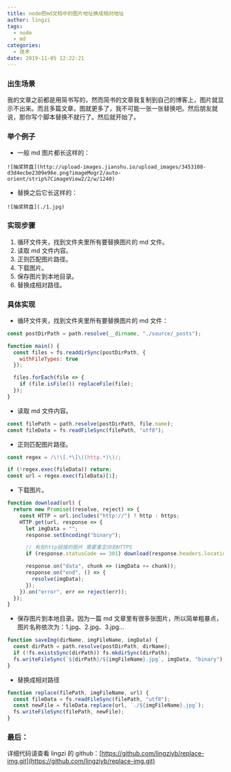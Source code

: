 ```yaml
---
title: node把md文档中的图片地址换成相对地址
author: lingzi
tags:
  - node
  - md
categories:
  - 技术
date: 2019-11-05 12:22:21
---
```


### 出生场景

我的文章之前都是用简书写的，然而简书的文章我复制到自己的博客上，图片就显示不出来。而且多篇文章，图就更多了，我不可能一张一张替换吧。然后朋友就说，那你写个脚本替换不就行了。然后就开始了。

### 举个例子

- 一般 md 图片都长这样的：

```
![抽奖转盘](http://upload-images.jianshu.io/upload_images/3453108-d3d4ecbe2309e96e.png?imageMogr2/auto-orient/strip%7CimageView2/2/w/1240)
```

- 替换之后它长这样的：

```
![抽奖转盘](./1.jpg)
```

### 实现步骤

1. 循环文件夹，找到文件夹里所有要替换图片的 md 文件。
2. 读取 md 文件内容。
3. 正则匹配图片路径。
4. 下载图片。
5. 保存图片到本地目录。
6. 替换成相对路径。

### 具体实现

- 循环文件夹，找到文件夹里所有要替换图片的 md 文件：

```javascript
const postDirPath = path.resolve(__dirname, "./source/_posts");

function main() {
  const files = fs.readdirSync(postDirPath, {
    withFileTypes: true
  });

  files.forEach(file => {
    if (file.isFile()) replaceFile(file);
  });
}
```

- 读取 md 文件内容。

```javascript
const filePath = path.resolve(postDirPath, file.name);
const fileData = fs.readFileSync(filePath, "utf8");
```

- 正则匹配图片路径。

```javascript
const regex = /\!\[.*\]\((http.*)\)/;

if (!regex.exec(fileData)) return;
const url = regex.exec(fileData)[1];
```

- 下载图片。

```javascript
function download(url) {
  return new Promise((resolve, reject) => {
    const HTTP = url.includes("http://") ? http : https;
    HTTP.get(url, response => {
      let imgData = "";
      response.setEncoding("binary");

      // 有些http链接的图片 需要重定向到HTTPS
      if (response.statusCode == 301) download(response.headers.location);

      response.on("data", chunk => (imgData += chunk));
      response.on("end", () => {
        resolve(imgData);
      });
    }).on("error", err => reject(err));
  });
}
```

- 保存图片到本地目录。因为一篇 md 文章里有很多张图片，所以简单粗暴点，图片名称依次为：1.jpg、2.jpg、3.jpg...

```javascript
function saveImg(dirName, imgFileName, imgData) {
  const dirPath = path.resolve(postDirPath, dirName);
  if (!fs.existsSync(dirPath)) fs.mkdirSync(dirPath);
  fs.writeFileSync(`${dirPath}/${imgFileName}.jpg`, imgData, "binary");
}
```

- 替换成相对路径

```javascript
function replace(filePath, imgFileName, url) {
  const fileData = fs.readFileSync(filePath, "utf8");
  const newFile = fileData.replace(url, `./${imgFileName}.jpg`);
  fs.writeFileSync(filePath, newFile);
}
```

### 最后：

详细代码请查看 lingzi 的 github：[https://github.com/lingziyb/replace-img.git](https://github.com/lingziyb/replace-img.git)
